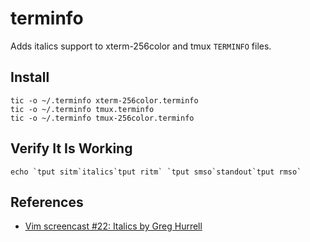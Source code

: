 # terminfo

Adds italics support to xterm-256color and tmux `TERMINFO` files.

## Install
```
tic -o ~/.terminfo xterm-256color.terminfo
tic -o ~/.terminfo tmux.terminfo
tic -o ~/.terminfo tmux-256color.terminfo
```

## Verify It Is Working
```
echo `tput sitm`italics`tput ritm` `tput smso`standout`tput rmso`
```

## References

- [Vim screencast #22: Italics by Greg Hurrell](https://youtu.be/n1cKtZfwOgQ?t=16)
